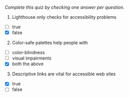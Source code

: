 *Complete this quiz by checking one answer per question.*

1. Lighthouse only checks for accessibility problems

- [ ] true
- [x] false

2. Color-safe palettes help people with

- [ ] color-blindness
- [ ] visual impairments
- [x] both the above

3. Descriptive links are vital for accessible web sites
   
- [x] true
- [ ] false
